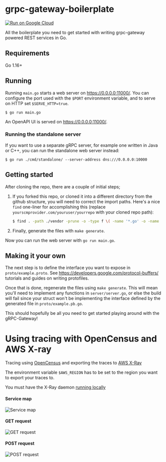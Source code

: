 # grpc-gateway-boilerplate

[![Run on Google Cloud](https://storage.googleapis.com/cloudrun/button.svg)](https://console.cloud.google.com/cloudshell/editor?shellonly=true&cloudshell_image=gcr.io/cloudrun/button&cloudshell_git_repo=https://github.com/johanbrandhorst/grpc-gateway-boilerplate.git)

All the boilerplate you need to get started with writing grpc-gateway powered
REST services in Go.

## Requirements

Go 1.16+

## Running

Running `main.go` starts a web server on https://0.0.0.0:11000/. You can configure
the port used with the `$PORT` environment variable, and to serve on HTTP set
`$SERVE_HTTP=true`.

```
$ go run main.go
```

An OpenAPI UI is served on https://0.0.0.0:11000/.

### Running the standalone server

If you want to use a separate gRPC server, for example one written in Java or C++, you can run the
standalone web server instead:

```
$ go run ./cmd/standalone/ --server-address dns:///0.0.0.0:10000
```

## Getting started

After cloning the repo, there are a couple of initial steps;

1. If you forked this repo, or cloned it into a different directory from the github structure,
   you will need to correct the import paths. Here's a nice `find` one-liner for accomplishing this
   (replace `yourscmprovider.com/youruser/yourrepo` with your cloned repo path):
   ```bash
   $ find . -path ./vendor -prune -o -type f \( -name '*.go' -o -name '*.proto' \) -exec sed -i -e "s;github.com/johanbrandhorst/grpc-gateway-boilerplate;yourscmprovider.com/youruser/yourrepo;g" {} +
   ```
1. Finally, generate the files with `make generate`.

Now you can run the web server with `go run main.go`.

## Making it your own

The next step is to define the interface you want to expose in
`proto/example.proto`. See https://developers.google.com/protocol-buffers/
tutorials and guides on writing protofiles.

Once that is done, regenerate the files using
`make generate`. This will mean you'll need to implement any functions in
`server/server.go`, or else the build will fail since your struct won't
be implementing the interface defined by the generated file in `proto/example.pb.go`.

This should hopefully be all you need to get started playing around with the gRPC-Gateway!

# Using tracing with OpenCensus and AWS X-ray

Tracing using [OpenCensus](https://opencensus.io/) and exporting the traces to [AWS X-Ray](https://aws.amazon.com/xray/)

The environment variable `$AWS_REGION` has to be set to the region you want to export your traces to.

You must have the X-Ray daemon [running locally](https://docs.aws.amazon.com/xray/latest/devguide/xray-daemon-local.html)

#### Service map
![Service map](https://user-images.githubusercontent.com/557487/83745016-259c0880-a687-11ea-84a1-58f808e6cb81.png "Service map")

#### GET request
![GET request](https://user-images.githubusercontent.com/557487/83745181-5e3be200-a687-11ea-8beb-1411a2312c80.png "GET request")

#### POST request
![POST request](https://user-images.githubusercontent.com/557487/83745213-6dbb2b00-a687-11ea-92c7-97a92b43e399.png "POST request")